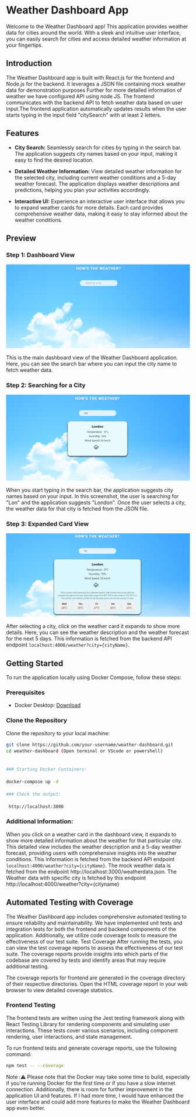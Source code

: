 # Weather Dashboard App

Welcome to the Weather Dashboard app! This application provides weather data for cities around the world. With a sleek and intuitive user interface, you can easily search for cities and access detailed weather information at your fingertips.

## Introduction

The Weather Dashboard app is built with React.js for the frontend and Node.js for the backend. It leverages a JSON file containing mock weather data for demonstration purposes Further for more detailed information of weather we have configured API using node JS. The frontend communicates with the backend API to fetch weather data based on user input.The frontend application automatically updates results when the user starts typing in the input field "citySearch" with at least 2 letters.

## Features

- **City Search:** Seamlessly search for cities by typing in the search bar. The application suggests city names based on your input, making it easy to find the desired location.

- **Detailed Weather Information:** View detailed weather information for the selected city, including current weather conditions and a 5-day weather forecast. The application displays weather descriptions and predictions, helping you plan your activities accordingly.

- **Interactive UI:** Experience an interactive user interface that allows you to expand weather cards for more details. Each card provides comprehensive weather data, making it easy to stay informed about the weather conditions.

## Preview

### Step 1: Dashboard View

![Dashboard View](screenshot/Home-Dashboard.png)

This is the main dashboard view of the Weather Dashboard application. Here, you can see the search bar where you can input the city name to fetch weather data.

### Step 2: Searching for a City

![Searching for a City](screenshot/Search.png)

When you start typing in the search bar, the application suggests city names based on your input. In this screenshot, the user is searching for "Lon" and the application suggests "London". Once the user selects a city, the weather data for that city is fetched from the JSON file.

### Step 3: Expanded Card View

![Expanded Card View](screenshot/Expandsearch.png)

After selecting a city, click on the weather card it expands to show more details. Here, you can see the weather description and the weather forecast for the next 5 days. This information is fetched from the backend API endpoint `localhost:4000/weather?city={cityName}`.

## Getting Started

To run the application locally using Docker Compose, follow these steps:

### Prerequisites

- Docker Desktop: [Download](https://www.docker.com/products/docker-desktop)

### Clone the Repository

Clone the repository to your local machine:

```bash
git clone https://github.com/your-username/weather-dashboard.git
cd weather-dashboard (Open terminal or VScode or powershell)


### Starting Docker Containers:

docker-compose up -d

### Check the output:

 http://localhost:3000

```
### Additional Information:
When you click on a weather card in the dashboard view, it expands to show more detailed information about the weather for that particular city. This detailed view includes the weather description and a 5-day weather forecast, providing users with comprehensive insights into the weather conditions. This information is fetched from the backend API endpoint `localhost:4000/weather?city={cityName}`.
The mock weather data is fetched from the endpoint http://localhost:3000/weatherdata.json.
The Weather data with specific city is fetched by this endpoint http://localhost:4000/weather?city={cityname}

## Automated Testing with Coverage

The Weather Dashboard app includes comprehensive automated testing to ensure reliability and maintainability. We have implemented unit tests and integration tests for both the frontend and backend components of the application. Additionally, we utilize code coverage tools to measure the effectiveness of our test suite.
Test Coverage
After running the tests, you can view the test coverage reports to assess the effectiveness of our test suite. The coverage reports provide insights into which parts of the codebase are covered by tests and identify areas that may require additional testing.

The coverage reports for frontend are generated in the coverage directory of their respective directories. Open the HTML coverage report in your web browser to view detailed coverage statistics.

### Frontend Testing

The frontend tests are written using the Jest testing framework along with React Testing Library for rendering components and simulating user interactions. These tests cover various scenarios, including component rendering, user interactions, and state management.

To run frontend tests and generate coverage reports, use the following command:

```bash
npm test -- --coverage
```

Note :⚠️ Please note that the Docker may take some time to build, especially if you're running Docker for the first time or if you have a slow internet connection. Additionally, there is room for further improvement in the application UI and features. If I had more time, I would have enhanced the user interface and could add more features to make the Weather Dashboard app even better.


